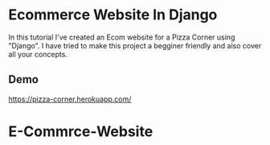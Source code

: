 
# Ecommerce Website In Django

In this tutorial I've created an Ecom website for a Pizza Corner using "Django". I have tried to make this project a begginer friendly and also cover all your concepts.



## Demo

https://pizza-corner.herokuapp.com/

# E-Commrce-Website
